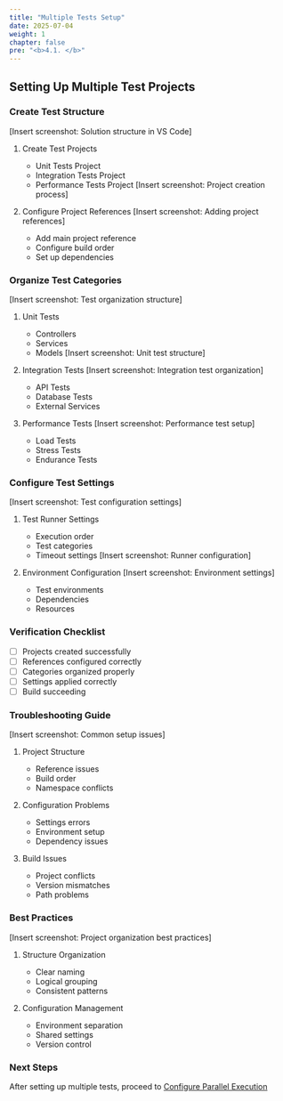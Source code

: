 ```yaml
---
title: "Multiple Tests Setup"
date: 2025-07-04
weight: 1
chapter: false
pre: "<b>4.1. </b>"
---
```


## Setting Up Multiple Test Projects

### Create Test Structure
[Insert screenshot: Solution structure in VS Code]
1. Create Test Projects
   - Unit Tests Project
   - Integration Tests Project
   - Performance Tests Project
   [Insert screenshot: Project creation process]

2. Configure Project References
   [Insert screenshot: Adding project references]
   - Add main project reference
   - Configure build order
   - Set up dependencies

### Organize Test Categories
[Insert screenshot: Test organization structure]
1. Unit Tests
   - Controllers
   - Services
   - Models
   [Insert screenshot: Unit test structure]

2. Integration Tests
   [Insert screenshot: Integration test organization]
   - API Tests
   - Database Tests
   - External Services

3. Performance Tests
   [Insert screenshot: Performance test setup]
   - Load Tests
   - Stress Tests
   - Endurance Tests

### Configure Test Settings
[Insert screenshot: Test configuration settings]
1. Test Runner Settings
   - Execution order
   - Test categories
   - Timeout settings
   [Insert screenshot: Runner configuration]

2. Environment Configuration
   [Insert screenshot: Environment settings]
   - Test environments
   - Dependencies
   - Resources

### Verification Checklist
- [ ] Projects created successfully
- [ ] References configured correctly
- [ ] Categories organized properly
- [ ] Settings applied correctly
- [ ] Build succeeding

### Troubleshooting Guide
[Insert screenshot: Common setup issues]
1. Project Structure
   - Reference issues
   - Build order
   - Namespace conflicts

2. Configuration Problems
   - Settings errors
   - Environment setup
   - Dependency issues

3. Build Issues
   - Project conflicts
   - Version mismatches
   - Path problems

### Best Practices
[Insert screenshot: Project organization best practices]
1. Structure Organization
   - Clear naming
   - Logical grouping
   - Consistent patterns

2. Configuration Management
   - Environment separation
   - Shared settings
   - Version control

### Next Steps
After setting up multiple tests, proceed to [Configure Parallel Execution](../4.2-configure-parallel/)
